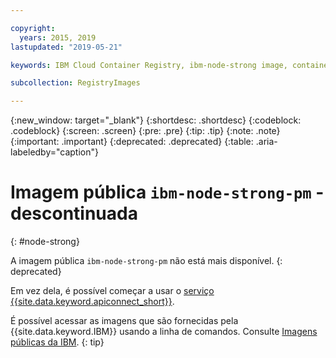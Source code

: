 ```yaml
---

copyright:
  years: 2015, 2019
lastupdated: "2019-05-21"

keywords: IBM Cloud Container Registry, ibm-node-strong image, container image, public image

subcollection: RegistryImages

---
```


{:new_window: target="_blank"}
{:shortdesc: .shortdesc}
{:codeblock: .codeblock}
{:screen: .screen}
{:pre: .pre}
{:tip: .tip}
{:note: .note}
{:important: .important}
{:deprecated: .deprecated}
{:table: .aria-labeledby="caption"}

# Imagem pública `ibm-node-strong-pm` - descontinuada
{: #node-strong}

A imagem pública `ibm-node-strong-pm` não está mais disponível.
{: deprecated}

Em vez dela, é possível começar a usar o [serviço {{site.data.keyword.apiconnect_short}}](/docs/services/apiconnect?topic=apiconnect-getting-started#getting-started).

É possível acessar as imagens que são fornecidas pela {{site.data.keyword.IBM}} usando a linha de comandos. Consulte [Imagens públicas da IBM](/docs/services/Registry?topic=registry-public_images#public_images).
{: tip}
